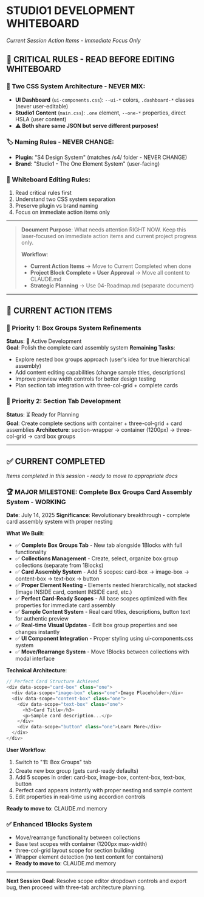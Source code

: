 # STUDIO1 DEVELOPMENT WHITEBOARD

*Current Session Action Items - Immediate Focus Only*

## 🚨 **CRITICAL RULES - READ BEFORE EDITING WHITEBOARD**

### **🔧 Two CSS System Architecture - NEVER MIX:**
- **UI Dashboard** (`ui-components.css`): `--ui-*` colors, `.dashboard-*` classes (never user-editable)
- **Studio1 Content** (`main.css`): `.one` element, `--one-*` properties, direct HSLA (user content)
- **⚠️ Both share same JSON but serve different purposes!**

### **🏷️ Naming Rules - NEVER CHANGE:**
- **Plugin**: "S4 Design System" (matches /s4/ folder - NEVER CHANGE)
- **Brand**: "Studio1 - The One Element System" (user-facing)

### **📝 Whiteboard Editing Rules:**
1. Read critical rules first
2. Understand two CSS system separation
3. Preserve plugin vs brand naming
4. Focus on immediate action items only

---

> **Document Purpose**: What needs attention RIGHT NOW. Keep this laser-focused on immediate action items and current project progress only.
> 
> **Workflow**: 
> - **Current Action Items** → Move to Current Completed when done
> - **Project Block Complete + User Approval** → Move all content to CLAUDE.md
> - **Strategic Planning** → Use 04-Roadmap.md (separate document)

---

## 🚨 **CURRENT ACTION ITEMS** 

### **🎯 Priority 1: Box Groups System Refinements**
**Status**: 🔄 Active Development  
**Goal**: Polish the complete card assembly system
**Remaining Tasks**:
- Explore nested box groups approach (user's idea for true hierarchical assembly)
- Add content editing capabilities (change sample titles, descriptions)
- Improve preview width controls for better design testing
- Plan section tab integration with three-col-grid + complete cards

### **🎯 Priority 2: Section Tab Development**
**Status**: ⏳ Ready for Planning  
**Goal**: Create complete sections with container + three-col-grid + card assemblies
**Architecture**: section-wrapper → container (1200px) → three-col-grid → card box groups

---

## ✅ **CURRENT COMPLETED**

*Items completed in this session - ready to move to appropriate docs*

### **🏆 MAJOR MILESTONE: Complete Box Groups Card Assembly System - WORKING**
**Date**: July 14, 2025
**Significance**: Revolutionary breakthrough - complete card assembly system with proper nesting

**What We Built**:
- ✅ **Complete Box Groups Tab** - New tab alongside 1Blocks with full functionality
- ✅ **Collections Management** - Create, select, organize box group collections (separate from 1Blocks)
- ✅ **Card Assembly System** - Add 5 scopes: card-box → image-box → content-box → text-box → button
- ✅ **Proper Element Nesting** - Elements nested hierarchically, not stacked (image INSIDE card, content INSIDE card, etc.)
- ✅ **Perfect Card-Ready Scopes** - All base scopes optimized with flex properties for immediate card assembly
- ✅ **Sample Content System** - Real card titles, descriptions, button text for authentic preview
- ✅ **Real-time Visual Updates** - Edit box group properties and see changes instantly
- ✅ **UI Component Integration** - Proper styling using ui-components.css system
- ✅ **Move/Rearrange System** - Move 1Blocks between collections with modal interface

**Technical Architecture**:
```javascript
// Perfect Card Structure Achieved
<div data-scope="card-box" class="one">
  <div data-scope="image-box" class="one">Image Placeholder</div>
  <div data-scope="content-box" class="one">
    <div data-scope="text-box" class="one">
      <h3>Card Title</h3>
      <p>Sample card description...</p>
    </div>
    <div data-scope="button" class="one">Learn More</div>
  </div>
</div>
```

**User Workflow**:
1. Switch to "🏗️ Box Groups" tab
2. Create new box group (gets card-ready defaults)
3. Add 5 scopes in order: card-box, image-box, content-box, text-box, button
4. Perfect card appears instantly with proper nesting and sample content
5. Edit properties in real-time using accordion controls

**Ready to move to**: CLAUDE.md memory

### **✅ Enhanced 1Blocks System**
- Move/rearrange functionality between collections
- Base test scopes with container (1200px max-width)
- three-col-grid layout scope for section building
- Wrapper element detection (no text content for containers)
- **Ready to move to**: CLAUDE.md memory

---

**Next Session Goal**: Resolve scope editor dropdown controls and export bug, then proceed with three-tab architecture planning.